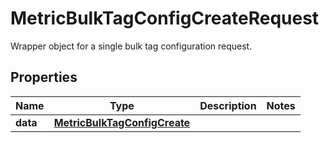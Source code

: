# MetricBulkTagConfigCreateRequest

Wrapper object for a single bulk tag configuration request.

## Properties

| Name     | Type                                                          | Description | Notes |
| -------- | ------------------------------------------------------------- | ----------- | ----- |
| **data** | [**MetricBulkTagConfigCreate**](MetricBulkTagConfigCreate.md) |             |
